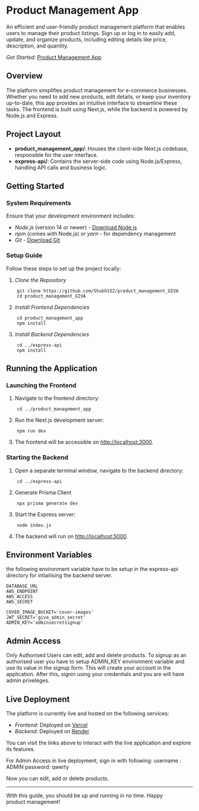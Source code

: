 # Product Management App

An efficient and user-friendly product management platform that enables users to manage their product listings. Sign up or log in to easily add, update, and organize products, including editing details like price, description, and quantity.

_Get Started:_ [Product Management App](https://product-management-giva.vercel.app/)

## Overview

The platform simplifies product management for e-commerce businesses. Whether you need to add new products, edit details, or keep your inventory up-to-date, this app provides an intuitive interface to streamline these tasks. The frontend is built using Next.js, while the backend is powered by Node.js and Express.

## Project Layout

- **product_management_app/**: Houses the client-side Next.js codebase, responsible for the user interface.
- **express-api/**: Contains the server-side code using Node.js/Express, handling API calls and business logic.

## Getting Started

### System Requirements

Ensure that your development environment includes:

- _Node.js_ (version 14 or newer) - [Download Node.js](https://nodejs.org/)
- _npm_ (comes with Node.js) or _yarn_ - for dependency management
- _Git_ - [Download Git](https://git-scm.com/)

### Setup Guide

Follow these steps to set up the project locally:

1. _Clone the Repository_

```
    git clone https://github.com/Shubh152/product_management_GIVA
    cd product_management_GIVA
```

2. _Install Frontend Dependencies_

```
    cd product_management_app
    npm install
```

3. _Install Backend Dependencies_

```
    cd ../express-api
    npm install
```

## Running the Application

### Launching the Frontend

1. Navigate to the frontend directory:

```
    cd ../product_management_app
```

2. Run the Next.js development server:
```
    npm run dev
```

3. The frontend will be accessible on [http://localhost:3000](http://localhost:3000).

### Starting the Backend

1. Open a separate terminal window, navigate to the backend directory:
```
    cd ../express-api
```

2. Generate Prisma Client
```
    npx prisma generate dev
```

3. Start the Express server:
```
    node index.js
```

4. The backend will run on [http://localhost:5000](http://localhost:5000).

## Environment Variables
the following environment variable have to be setup in the express-api directory for intiailising the backend server.
```
DATABASE_URL
AWS_ENDPOINT
AWS_ACCESS
AWS_SECRET

COVER_IMAGE_BUCKET='cover-images'
JWT_SECRET='giva_admin_secret'
ADMIN_KEY='adminsecretsignup'
```
## Admin Access

Only Authorised Users can edit, add and delete products. To signup as an authorised user you have to setup ADMIN_KEY environment variable and use its value in the signup form. This will create your account in the application. After this, signin using your credentials and you are will have admin priveleges.

## Live Deployment

The platform is currently live and hosted on the following services:
- *Frontend*: Deployed on [Vercel](https://product-management-giva.vercel.app/)
- *Backend*: Deployed on [Render](https://product-management-giva.onrender.com/)

You can visit the links above to interact with the live application and explore its features.

For Admin Access in live deployment, sign in with following:
username : ADMIN
password: qwerty

Now you can edit, add or delete products.

---
With this guide, you should be up and running in no time. Happy product management!

